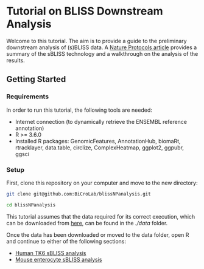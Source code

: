 # Tutorial on BLISS Downstream Analysis

Welcome to this tutorial. The aim is to provide a guide to the
preliminary downstream analysis of (s)BLISS data. A [Nature Protocols
article]() provides a summary of the sBLISS technology and a walkthrough
on the analysis of the results.

## Getting Started

### Requirements

In order to run this tutorial, the following tools are needed:
* Internet connection (to dynamically retrieve the ENSEMBL reference
annotation)
* R \>= 3.6.0
* Installed R packages: GenomicFeatures,
AnnotationHub, biomaRt, rtracklayer, data.table, circlize, ComplexHeatmap,
ggplot2, ggpubr, ggsci

### Setup

First, clone this repository on your computer and move to the new
directory:

``` bash
git clone git@github.com:BiCroLab/blissNPanalysis.git

cd blissNPanalysis
```

This tutorial assumes that the data required for its correct execution,
which can be downloaded from [here](), can be found in the *./data*
folder.

Once the data has been downloaded or moved to the data folder, open R
and continue to either of the following sections:

* [Human TK6 sBLISS analysis](README_human.md)
* [Mouse enterocyte sBLISS analysis](README_mouse.md)
